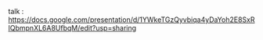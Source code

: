 
talk : https://docs.google.com/presentation/d/1YWkeTGzQyvbiqa4yDaYoh2E8SxRIQbmpnXL6A8UfbqM/edit?usp=sharing
